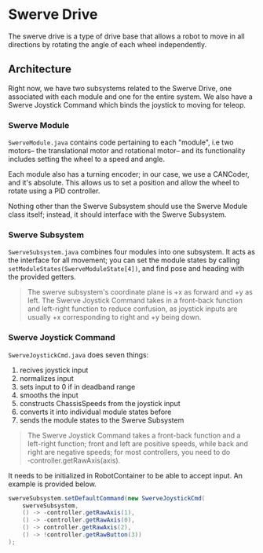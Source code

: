 # Swerve Drive 

The swerve drive is a type of drive base that allows a robot to move in all directions by rotating the angle of each wheel independently.

## Architecture

Right now, we have two subsystems related to the Swerve Drive, one associated with each module and one for the entire system. We also have a Swerve Joystick Command which binds the joystick to moving for teleop.

### Swerve Module

`SwerveModule.java` contains code pertaining to each "module", i.e two motors– the translational motor and rotational motor– and its functionality includes setting the wheel to a speed and angle.

Each module also has a turning encoder; in our case, we use a CANCoder, and it's absolute. This allows us to set a position and allow the wheel to rotate using a PID controller.

Nothing other than the Swerve Subsystem should use the Swerve Module class itself; instead, it should interface with the Swerve Subsystem.

### Swerve Subsystem

`SwerveSubsystem.java` combines four modules into one subsystem. It acts as the interface for all movement; you can set the module states by calling `setModuleStates(SwerveModuleState[4])`, and find pose and heading with the provided getters.

> The swerve subsystem's coordinate plane is +x as forward and +y as left. The Swerve Joystick Command takes in a front-back function and left-right function to reduce confusion, as joystick inputs are usually +x corresponding to right and +y being down.

### Swerve Joystick Command

`SwerveJoystickCmd.java` does seven things:
1. recives joystick input
1. normalizes input
1. sets input to 0 if in deadband range
1. smooths the input
1. constructs ChassisSpeeds from the joystick input
1. converts it into individual module states before 
1. sends the module states to the Swerve Subsystem

> The Swerve Joystick Command takes a front-back function and a left-right function; front and left are positive speeds, while back and right are negative speeds; for most controllers, you need to do &#x2011;controller.getRawAxis(axis).

It needs to be initialized in RobotContainer to be able to accept input. An example is provided below.

```java
swerveSubsystem.setDefaultCommand(new SwerveJoystickCmd(
    swerveSubsystem,
    () -> -controller.getRawAxis(1),
    () -> -controller.getRawAxis(0),
    () -> controller.getRawAxis(2),
    () -> !controller.getRawButton(3))
);
```